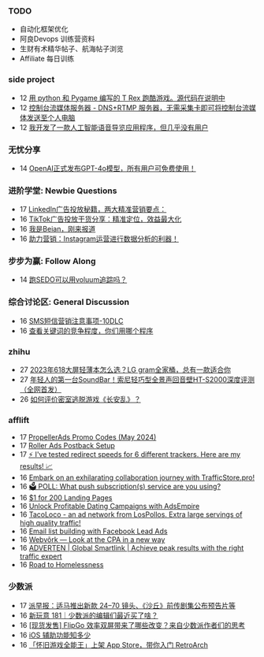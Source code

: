 ### TODO
-  自动化框架优化
-  阿良Devops 训练营资料
-  生财有术精华帖子、航海帖子浏览
-  Affiliate 每日训练

### side project
<!-- sideproject:START -->
-  12 [用 python 和 Pygame 编写的 T Rex 跑酷游戏。源代码在说明中](https://www.youtube.com/watch?v=pZySIXSelCA)
-  12 [控制台流媒体服务器 - DNS+RTMP 服务器，无需采集卡即可将控制台流媒体发送至个人电脑](https://github.com/Aioros/console-streaming-server)
-  12 [我开发了一款人工智能语音导览应用程序，但几乎没有用户](https://www.reddit.com/r/SideProject/comments/18gpp0e/ive_built_an_ai_audio_tour_app_but_have_almost_no/)<!-- sideproject:END -->


### 无忧分享
<!-- ruyo:START -->
-  14 [OpenAI正式发布GPT-4o模型，所有用户可免费使用！](https://51.ruyo.net/18663.html)<!-- ruyo:END -->

### 进阶学堂: Newbie Questions
<!-- advertcn1:START -->
-  17 [LinkedIn广告投放秘籍，两大精准营销要点：](https://www.advertcn.com/thread-115031-1-1.html)
-  16 [TikTok广告投放干货分享：精准定位，效益最大化](https://www.advertcn.com/thread-115026-1-1.html)
-  16 [我是Beian，刚来报道](https://www.advertcn.com/thread-115024-1-1.html)
-  16 [助力营销：Instagram运营进行数据分析的利器！](https://www.advertcn.com/thread-115022-1-1.html)<!-- advertcn1:END -->

### 步步为赢: Follow Along
<!-- advertcn2:START -->
-  14 [跑SEDO可以用voluum追踪吗？](https://www.advertcn.com/thread-115001-1-1.html)<!-- advertcn2:END -->

### 综合讨论区: General Discussion
<!-- advertcn3:START -->
-  16 [SMS短信营销注意事项-10DLC](https://www.advertcn.com/thread-115027-1-1.html)
-  16 [查看关键词的竞争程度，你们用哪个程序](https://www.advertcn.com/thread-115020-1-1.html)<!-- advertcn3:END -->


### zhihu
<!-- zhihu:START -->
-  27 [2023年618大屏轻薄本怎么选？LG gram全家桶，总有一款适合你](http://zhuanlan.zhihu.com/p/632641888?utm_campaign=rss&utm_medium=rss&utm_source=rss&utm_content=title)
-  27 [年轻人的第一台SoundBar！索尼轻巧型全景声回音壁HT-S2000深度评测（全网首发）](http://zhuanlan.zhihu.com/p/630990296?utm_campaign=rss&utm_medium=rss&utm_source=rss&utm_content=title)
-  26 [如何评价密室逃脱游戏《长安乱》？](http://www.zhihu.com/question/563950552/answer/3045961312?utm_campaign=rss&utm_medium=rss&utm_source=rss&utm_content=title)<!-- zhihu:END -->

### afflift
<!-- afflift:START -->
-  17 [PropellerAds Promo Codes &lpar;May 2024&rpar;](https://afflift.com/f/threads/propellerads-promo-codes-may-2024.13116/)
-  17 [Roller Ads Postback Setup](https://afflift.com/f/threads/roller-ads-postback-setup.13134/)
-  17 [⚡ I&#39;ve tested redirect speeds for 6 different trackers. Here are my results! 📈](https://afflift.com/f/threads/%E2%9A%A1-ive-tested-redirect-speeds-for-6-different-trackers-here-are-my-results-%F0%9F%93%88.13113/)
-  16 [Embark on an exhilarating collaboration journey with TrafficStore.pro!](https://afflift.com/f/threads/embark-on-an-exhilarating-collaboration-journey-with-trafficstore-pro.12220/)
-  16 [🗳️ POLL: What push subscription&lpar;s&rpar; service are you using?](https://afflift.com/f/threads/%F0%9F%97%B3%EF%B8%8F-poll-what-push-subscription-s-service-are-you-using.13133/)
-  16 [$1 for 200 Landing Pages](https://afflift.com/f/threads/1-for-200-landing-pages.12504/)
-  16 [Unlock Profitable Dating Campaigns with AdsEmpire](https://afflift.com/f/threads/unlock-profitable-dating-campaigns-with-adsempire.13131/)
-  16 [TacoLoco - an ad network from LosPollos. Extra large servings of high quality traffic!](https://afflift.com/f/threads/tacoloco-an-ad-network-from-lospollos-extra-large-servings-of-high-quality-traffic.3467/)
-  16 [Email list building with Facebook Lead Ads](https://afflift.com/f/threads/email-list-building-with-facebook-lead-ads.13126/)
-  16 [Webvõrk — Look at the CPA in a new way](https://afflift.com/f/threads/webv%C3%B5rk-%E2%80%94-look-at-the-cpa-in-a-new-way.2820/)
-  16 [ADVERTEN | Global Smartlink | Achieve peak results with the right traffic expert](https://afflift.com/f/threads/adverten-global-smartlink-achieve-peak-results-with-the-right-traffic-expert.7526/)
-  16 [Road to Homelessness](https://afflift.com/f/threads/road-to-homelessness.12858/)<!-- afflift:END -->

### 少数派
<!-- sspai:START -->
-  17 [派早报：适马推出新款 24⁠–70 镜头、《沙丘》前传剧集公布预告片等](https://sspai.com/post/88862)
-  16 [新玩意 181｜少数派的编辑们最近买了啥？](https://sspai.com/post/88853)
-  16 [[现货发售] FlipGo 效率双屏带来了哪些改变？来自少数派作者们的思考](https://sspai.com/post/88827)
-  16 [iOS 辅助功能知多少](https://sspai.com/post/76750)
-  16 [「怀旧游戏全能王」上架 App Store，带你入门 RetroArch](https://sspai.com/post/88260)<!-- sspai:END -->
